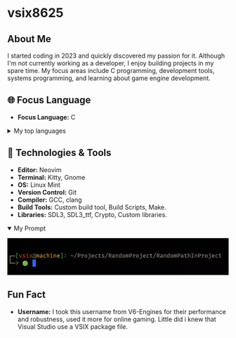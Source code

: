 # vsix8625


## About Me
I started coding in 2023 and quickly discovered my passion for it.
Although I'm not currently working as a developer, I enjoy building projects in my spare time.
My focus areas include C programming, development tools, systems programming, and learning about game engine development.

## 🌐 Focus Language
- **Focus Language:** C

<details>
<summary>My top languages</summary>

| Rank | Languages |
|-----:|-----------|
|     1| C         |
|     2| Bash      |
|     3| Lua       |

</details>


## 🔧 Technologies & Tools
- **Editor:** Neovim
- **Terminal:** Kitty, Gnome
- **OS:** Linux Mint
- **Version Control:** Git
- **Compiler:** GCC, clang
- **Build Tools:** Custom build tool, Build Scripts, Make.
- **Libraries:** SDL3, SDL3_ttf, Crypto, Custom libraries.

<details open>
<summary>My Prompt</summary>

![ Image](assets/pictures/Prompt1.png "Prompt")

</details>

## Fun Fact
- **Username:** I took this username from V6-Engines for their performance and robustness, used it more for online gaming.
                 Little did i knew that Visual Studio use a VSIX package file.

## 
